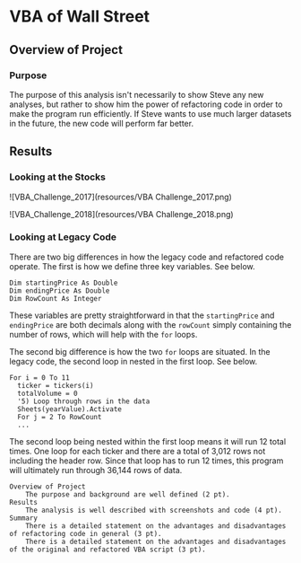 # VBA of Wall Street

## Overview of Project

### Purpose
The purpose of this analysis isn't necessarily to show Steve any new analyses, but rather to show him the power of refactoring code in order to make the program run efficiently. If Steve wants to use much larger datasets in the future, the new code will perform far better.

## Results

### Looking at the Stocks
![VBA_Challenge_2017](resources/VBA Challenge_2017.png)

![VBA_Challenge_2018](resources/VBA Challenge_2018.png)

### Looking at Legacy Code
There are two big differences in how the legacy code and refactored code operate. The first is how we define three key variables. See below.

```vba
Dim startingPrice As Double
Dim endingPrice As Double
Dim RowCount As Integer
```

These variables are pretty straightforward in that the `startingPrice` and `endingPrice` are both decimals along with the `rowCount` simply containing the number of rows, which will help with the `for` loops.

The second big difference is how the two `for` loops are situated. In the legacy code, the second loop in nested in the first loop. See below.

```vba
For i = 0 To 11
  ticker = tickers(i)
  totalVolume = 0
  '5) Loop through rows in the data
  Sheets(yearValue).Activate
  For j = 2 To RowCount
  ...
```

The second loop being nested within the first loop means it will run 12 total times. One loop for each ticker and there are a total of 3,012 rows not including the header row. Since that loop has to run 12 times, this program will ultimately run through 36,144 rows of data.

    Overview of Project
        The purpose and background are well defined (2 pt).
    Results
        The analysis is well described with screenshots and code (4 pt).
    Summary
        There is a detailed statement on the advantages and disadvantages of refactoring code in general (3 pt).
        There is a detailed statement on the advantages and disadvantages of the original and refactored VBA script (3 pt).
